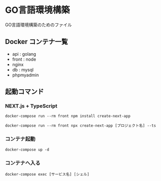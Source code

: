 # GO言語環境構築
GO言語環境構築のためのファイル
## Docker コンテナ一覧
- api   : golang
- front : node
- nginx
- db    : mysql
- phpmyadmin
## 起動コマンド
### NEXT.js + TypeScript
`docker-compose run --rm front npm install create-next-app`

`docker-compose run --rm front npx create-next-app [プロジェクト名] --ts`
### コンテナ起動
`docker-compose up -d`
### コンテナへ入る
`docker-compose exec [サービス名] [シェル]`

